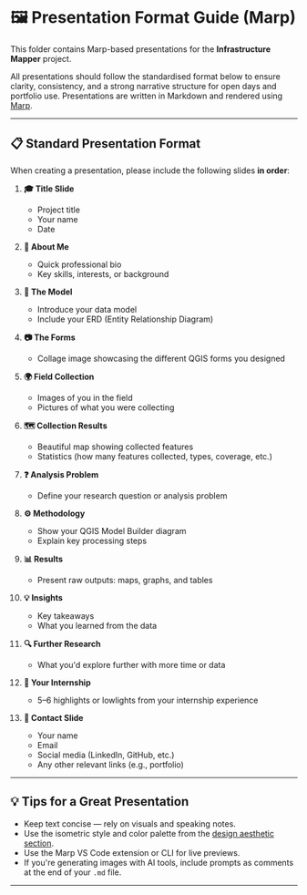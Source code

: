 # 🖼️ Presentation Format Guide (Marp)

This folder contains Marp-based presentations for the **Infrastructure Mapper** project.

All presentations should follow the standardised format below to ensure clarity, consistency, and a strong narrative structure for open days and portfolio use. Presentations are written in Markdown and rendered using [Marp](https://marp.app/).

---

## 📋 Standard Presentation Format

When creating a presentation, please include the following slides **in order**:

1. **🎓 Title Slide**
   - Project title
   - Your name
   - Date

2. **🧑 About Me**
   - Quick professional bio
   - Key skills, interests, or background

3. **🧱 The Model**
   - Introduce your data model
   - Include your ERD (Entity Relationship Diagram)

4. **📷 The Forms**
   - Collage image showcasing the different QGIS forms you designed

5. **🌍 Field Collection**
   - Images of you in the field
   - Pictures of what you were collecting

6. **🗺️ Collection Results**
   - Beautiful map showing collected features
   - Statistics (how many features collected, types, coverage, etc.)

7. **❓ Analysis Problem**
   - Define your research question or analysis problem

8. **⚙️ Methodology**
   - Show your QGIS Model Builder diagram
   - Explain key processing steps

9. **📊 Results**
   - Present raw outputs: maps, graphs, and tables

10. **💡 Insights**
    - Key takeaways
    - What you learned from the data

11. **🔍 Further Research**
    - What you'd explore further with more time or data

12. **🧳 Your Internship**
    - 5–6 highlights or lowlights from your internship experience

13. **📢 Contact Slide**
    - Your name
    - Email
    - Social media (LinkedIn, GitHub, etc.)
    - Any other relevant links (e.g., portfolio)

---

## 💡 Tips for a Great Presentation

- Keep text concise — rely on visuals and speaking notes.
- Use the isometric style and color palette from the [design aesthetic section](../README.md#-design-aesthetic).
- Use the Marp VS Code extension or CLI for live previews.
- If you're generating images with AI tools, include prompts as comments at the end of your `.md` file.

---
